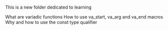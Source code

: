 This is a new folder dedicated to learning


What are variadic functions
How to use va_start, va_arg and va_end macros
Why and how to use the const type qualifier
